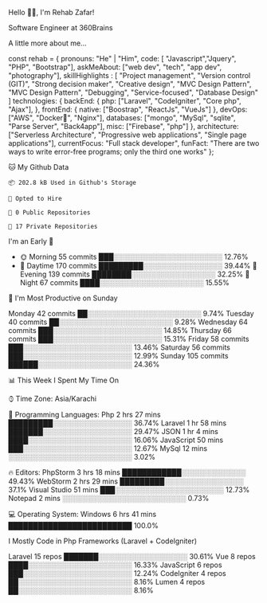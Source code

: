 <!--START_SECTION:waka-->
Hello 🙏🏻, I'm Rehab Zafar!

Software Engineer at 360Brains

A little more about me...

const rehab = {
    pronouns: "He" | "Him",
    code: [
    "Javascript","Jquery", "PHP", "Bootstrap"],
    askMeAbout: ["web dev", "tech", "app dev", "photography"],
    skillHighlights : [
      "Project management",
      "Version control (GIT)",
      "Strong decision maker",
      "Creative design",
      "MVC Design Pattern",
      "MVC Design Pattern",
      "Debugging",
      "Service-focused",
      "Database Design"
    ]
    technologies: {
        backEnd: {
            php: ["Laravel", "CodeIgniter", "Core php", "Ajax"],
        },
        frontEnd: {
            native: ["Boostrap", "ReactJs", "VueJs"]
        },
        devOps: ["AWS", "Docker🐳", "Nginx"],
        databases: ["mongo", "MySql", "sqlite", "Parse Server", "Back4app"],
        misc: ["Firebase", "php"]
    },
    architecture: ["Serverless Architecture", "Progressive web applications", "Single page applications"],
    currentFocus: "Full stack developer",
    funFact: "There are two ways to write error-free programs; only the third one works"
};


🐱 My Github Data

    📦 202.8 kB Used in Github's Storage

    💼 Opted to Hire

    📜 0 Public Repositories

    🔑 17 Private Repositories

I'm an Early 🐤

- 🌞 Morning    55 commits     ███░░░░░░░░░░░░░░░░░░░░░░   12.76% 
- 🌆 Daytime    170 commits    █████████░░░░░░░░░░░░░░░░   39.44% 
🌃 Evening    139 commits    ████████░░░░░░░░░░░░░░░░░   32.25% 
🌙 Night      67 commits     ████░░░░░░░░░░░░░░░░░░░░░   15.55%

📅 I'm Most Productive on Sunday

Monday       42 commits     ██░░░░░░░░░░░░░░░░░░░░░░░   9.74% 
Tuesday      40 commits     ██░░░░░░░░░░░░░░░░░░░░░░░   9.28% 
Wednesday    64 commits     ███░░░░░░░░░░░░░░░░░░░░░░   14.85% 
Thursday     66 commits     ███░░░░░░░░░░░░░░░░░░░░░░   15.31% 
Friday       58 commits     ███░░░░░░░░░░░░░░░░░░░░░░   13.46% 
Saturday     56 commits     ███░░░░░░░░░░░░░░░░░░░░░░   12.99% 
Sunday       105 commits    ██████░░░░░░░░░░░░░░░░░░░   24.36%

📊 This Week I Spent My Time On

⌚︎ Time Zone: Asia/Karachi

💬 Programming Languages: 
Php                      2 hrs 27 mins       █████████░░░░░░░░░░░░░░░░   36.74% 
Laravel                  1 hr 58 mins        ███████░░░░░░░░░░░░░░░░░░   29.47% 
JSON                     1 hr 4 mins         ████░░░░░░░░░░░░░░░░░░░░░   16.06% 
JavaScript               50 mins             ███░░░░░░░░░░░░░░░░░░░░░░   12.67% 
MySql                    12 mins             ░░░░░░░░░░░░░░░░░░░░░░░░░   3.02%

🔥 Editors: 
PhpStorm                 3 hrs 18 mins       ████████████░░░░░░░░░░░░░   49.43% 
WebStorm                 2 hrs 29 mins       █████████░░░░░░░░░░░░░░░░   37.1% 
Visual Studio            51 mins             ███░░░░░░░░░░░░░░░░░░░░░░   12.73% 
Notepad                  2 mins              ░░░░░░░░░░░░░░░░░░░░░░░░░   0.73%

💻 Operating System: 
Windows                  6 hrs 41 mins       █████████████████████████   100.0%

I Mostly Code in Php Frameworks (Laravel + CodeIgniter) 

Laravel                  15 repos            ███████░░░░░░░░░░░░░░░░░░   30.61% 
Vue                      8 repos             ████░░░░░░░░░░░░░░░░░░░░░   16.33% 
JavaScript               6 repos             ███░░░░░░░░░░░░░░░░░░░░░░   12.24% 
CodeIgniter              4 repos             ██░░░░░░░░░░░░░░░░░░░░░░░   8.16% 
Lumen                    4 repos             ██░░░░░░░░░░░░░░░░░░░░░░░   8.16%

<!--END_SECTION:waka-->

